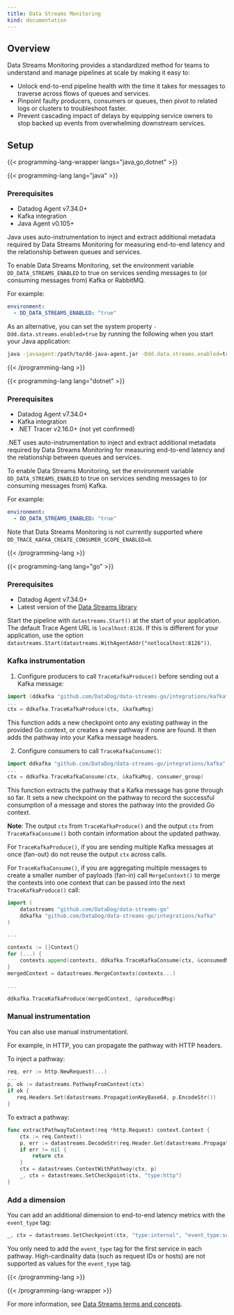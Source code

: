 ```yaml
---
title: Data Streams Monitoring
kind: documentation
---
```


## Overview

Data Streams Monitoring provides a standardized method for teams to understand and manage pipelines at scale by making it easy to:

* Unlock end-to-end pipeline health with the time it takes for messages to traverse across flows of queues and services.
* Pinpoint faulty producers, consumers or queues, then pivot to related logs or clusters to troubleshoot faster.
* Prevent cascading impact of delays by equipping service owners to stop backed up events from overwhelming downstream services.

## Setup

{{< programming-lang-wrapper langs="java,go,dotnet" >}}

{{< programming-lang lang="java" >}}

### Prerequisites
* Datadog Agent v7.34.0+
* Kafka integration 
* Java Agent v0.105+

Java uses auto-instrumentation to inject and extract additional metadata required by Data Streams Monitoring for measuring end-to-end latency and the relationship between queues and services.

To enable Data Streams Monitoring, set the environment variable `DD_DATA_STREAMS_ENABLED` to true on services sending messages to (or consuming messages from) Kafka or RabbitMQ.

For example:
```yaml
environment:
  - DD_DATA_STREAMS_ENABLED: "true"
```

As an alternative, you can set the system property `-Ddd.data.streams.enabled=true` by running the following when you start your Java application:

```bash
java -javaagent:/path/to/dd-java-agent.jar -Ddd.data.streams.enabled=true -jar path/to/your/app.jar
```

{{< /programming-lang >}}

{{< programming-lang lang="dotnet" >}}

### Prerequisites
* Datadog Agent v7.34.0+
* Kafka integration
* .NET Tracer v2.16.0+ (not yet confirmed)

.NET uses auto-instrumentation to inject and extract additional metadata required by Data Streams Monitoring for measuring end-to-end latency and the relationship between queues and services.

To enable Data Streams Monitoring, set the environment variable `DD_DATA_STREAMS_ENABLED` to true on services sending messages to (or consuming messages from) Kafka.

For example:
```yaml
environment:
  - DD_DATA_STREAMS_ENABLED: "true"
```

Note that Data Streams Monitoring is not currently supported where `DD_TRACE_KAFKA_CREATE_CONSUMER_SCOPE_ENABLED=0`.

{{< /programming-lang >}}

{{< programming-lang lang="go" >}}
### Prerequisites
* Datadog Agent v7.34.0+
* Latest version of the [Data Streams library][1]

Start the pipeline with `datastreams.Start()` at the start of your application. The default Trace Agent URL is `localhost:8126`. If this is different for your application, use the option `datastreams.Start(datastreams.WithAgentAddr("notlocalhost:8126"))`.

### Kafka instrumentation


1. Configure producers to call `TraceKafkaProduce()` before sending out a Kafka message:

```go
import (ddkafka "github.com/DataDog/data-streams-go/integrations/kafka")
...
ctx = ddkafka.TraceKafkaProduce(ctx, &kafkaMsg)
```

This function adds a new checkpoint onto any existing pathway in the provided Go context, or creates a new pathway if none are found. It then adds the pathway into your Kafka message headers.

2. Configure consumers to call `TraceKafkaConsume()`:

```go
import ddkafka "github.com/DataDog/data-streams-go/integrations/kafka"
...
ctx = ddkafka.TraceKafkaConsume(ctx, &kafkaMsg, consumer_group)
```

This function extracts the pathway that a Kafka message has gone through so far. It sets a new checkpoint on the pathway to record the successful consumption of a message and stores the pathway into the provided Go context.

**Note**: The output `ctx` from `TraceKafkaProduce()` and the output `ctx` from `TraceKafkaConsume()` both contain information about the updated pathway. 

For `TraceKafkaProduce()`, if you are sending multiple Kafka messages at once (fan-out) do not reuse the output `ctx` across calls.

For `TraceKafkaConsume()`, if you are aggregating multiple messages to create a smaller number of payloads (fan-in) call `MergeContext()` to merge the contexts into one context that can be passed into the next `TraceKafkaProduce()` call:

```go
import (
    datastreams "github.com/DataDog/data-streams-go"
    ddkafka "github.com/DataDog/data-streams-go/integrations/kafka"
)

...

contexts := []Context{}
for (...) {
    contexts.append(contexts, ddkafka.TraceKafkaConsume(ctx, &consumedMsg, consumer_group))
}
mergedContext = datastreams.MergeContexts(contexts...)

...

ddkafka.TraceKafkaProduce(mergedContext, &producedMsg)
```

### Manual instrumentation

You can also use manual instrumentationl.

For example, in HTTP, you can propagate the pathway with HTTP headers.

To inject a pathway:

```go
req, err := http.NewRequest(...)
...
p, ok := datastreams.PathwayFromContext(ctx)
if ok {
   req.Headers.Set(datastreams.PropagationKeyBase64, p.EncodeStr())
}
```

To extract a pathway:

```go
func extractPathwayToContext(req *http.Request) context.Context {
	ctx := req.Context()
	p, err := datastreams.DecodeStr(req.Header.Get(datastreams.PropagationKeyBase64))
	if err != nil {
		return ctx
	}
	ctx = datastreams.ContextWithPathway(ctx, p)
	_, ctx = datastreams.SetCheckpoint(ctx, "type:http")
}
```

### Add a dimension

You can add an additional dimension to end-to-end latency metrics with the `event_type` tag:

```go
_, ctx = datastreams.SetCheckpoint(ctx, "type:internal", "event_type:sell")
```

You only need to add the `event_type` tag for the first service in each pathway. High-cardinality data (such as request IDs or hosts) are not supported as values for the `event_type` tag.




[1]: https://github.com/DataDog/data-streams-go
{{< /programming-lang >}}

{{< /programming-lang-wrapper >}}

For more information, see [Data Streams terms and concepts][1].


[1]: /tracing/data_streams/glossary
